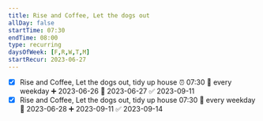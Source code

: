 ```yaml
---
title: Rise and Coffee, Let the dogs out
allDay: false
startTime: 07:30
endTime: 08:00
type: recurring
daysOfWeek: [F,R,W,T,M]
startRecur: 2023-06-27
---
```


- [x] Rise and Coffee, Let the dogs out, tidy up house  ⏰  07:30 🔁 every weekday ➕ 2023-06-26 📅 2023-06-27 ✅ 2023-09-11
- [x] Rise and Coffee, Let the dogs out, tidy up house   07:30  🔁 every weekday  📅 2023-06-28 ➕ 2023-09-11 ✅ 2023-09-14